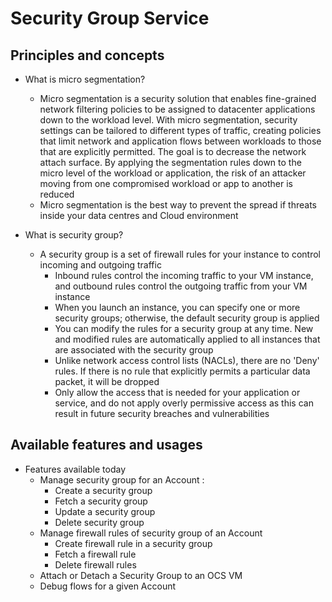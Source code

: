 # Security Group Service

## Principles and concepts

*  What is micro segmentation?
    * Micro segmentation is a security solution that enables fine-grained network filtering policies to be assigned to datacenter applications down to the workload level. With micro segmentation, security settings can be tailored to different types of traffic, creating policies that limit network and application flows between workloads to those that are explicitly permitted. The goal is to decrease the network attach surface. By applying the segmentation rules down to the micro level of the workload or application, the risk of an attacker moving from one compromised workload or app to another is reduced
    * Micro segmentation is the best way to prevent the spread if threats inside your data centres and Cloud environment

* What is security group?
    * A security group is a set of firewall rules for your instance to control incoming and outgoing traffic
        * Inbound rules control the incoming traffic to your VM instance, and outbound rules control the outgoing traffic from your VM instance
        * When you launch an instance, you can specify one or more security groups; otherwise, the default security group is applied
        * You can modify the rules for a security group at any time. New and modified rules are automatically applied to all instances that are associated with the security group
        * Unlike network access control lists (NACLs), there are no 'Deny' rules. If there is no rule that explicitly permits a particular data packet, it will be dropped
        * Only allow the access that is needed for your application or service, and do not apply overly permissive access as this can result in future security breaches and vulnerabilities

## Available features and usages

* Features available today
    * Manage security group for an Account :
        * Create a security group
        * Fetch a security group
        * Update a security group
        * Delete security group
    * Manage firewall rules of security group of an Account
        * Create firewall rule in a security group
        * Fetch a firewall rule
        * Delete firewall rules
    * Attach or Detach a Security Group to an OCS VM
    * Debug flows for a given Account